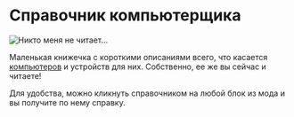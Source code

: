 # Справочник компьютерщика
![Никто меня не читает...](item:oc2r:manual)

Маленькая книжечка с короткими описаниями всего, что касается [компьютеров](../block/computer.md) и устройств для них. Собственно, ее же вы сейчас и читаете!

Для удобства, можно кликнуть справочником на любой блок из мода и вы получите по нему справку.
